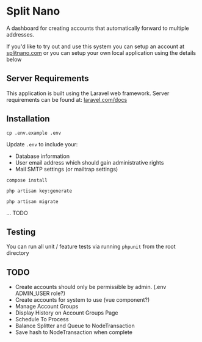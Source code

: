 # Split Nano

A dashboard for creating accounts that automatically forward to multiple addresses.

If you'd like to try out and use this system you can setup an account at [splitnano.com](https://splitnano.com) or you can setup your own local application using the details below

## Server Requirements

This application is built using the Laravel web framework. Server requirements can be found at: [laravel.com/docs](https://laravel.com/docs/6.x#server-requirements)

## Installation

`cp .env.example .env`

Update `.env` to include your:
- Database information
- User email address which should gain administrative rights
- Mail SMTP settings (or mailtrap settings)

`compose install`

`php artisan key:generate`

`php artisan migrate`

... TODO

## Testing

You can run all unit / feature tests via running `phpunit` from the root directory

## TODO
- Create accounts should only be permissible by admin. (.env ADMIN_USER role?)
- Create accounts for system to use (vue component?)
- Manage Account Groups
- Display History on Account Groups Page
- Schedule To Process 
- Balance Splitter and Queue to NodeTransaction
- Save hash to NodeTransaction when complete